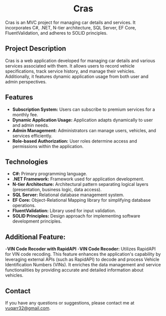 <h1 align="center">Cras</h1>

Cras is an MVC project for managing car details and services. It incorporates C#, .NET, N-tier architecture, SQL Server, EF Core, FluentValidation, and adheres to SOLID principles.

## Project Description

Cras is a web application developed for managing car details and various services associated with them. It allows users to record vehicle specifications, track service history, and manage their vehicles. Additionally, it features dynamic application usage from both user and admin perspectives.

## Features

- **Subscription System:** Users can subscribe to premium services for a monthly fee.
- **Dynamic Application Usage:** Application adapts dynamically to user and admin needs.
- **Admin Management:** Administrators can manage users, vehicles, and services efficiently.
- **Role-based Authorization:** User roles determine access and permissions within the application.

## Technologies

- **C#:** Primary programming language.
- **.NET Framework:** Framework used for application development.
- **N-tier Architecture:** Architectural pattern separating logical layers (presentation, business logic, data access).
- **SQL Server:** Relational database management system.
- **EF Core:** Object-Relational Mapping library for simplifying database operations.
- **FluentValidation:** Library used for input validation.
- **SOLID Principles:** Design approach for implementing software development principles.

## Additional Feature:
-**VIN Code Recoder with RapidAPI**
-**VIN Code Recoder:** Utilizes RapidAPI for VIN code recoding.
 This feature enhances the application's capability by leveraging external APIs (such as RapidAPI) to decode and process Vehicle Identification Numbers (VINs). It enriches the data management and service functionalities by providing accurate and detailed information about vehicles.

## Contact

If you have any questions or suggestions, please contact me at vuqarr32@gmail.com.

